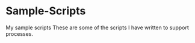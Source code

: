 # Sample-Scripts
My sample scripts
These are some of the scripts I have written to support processes.
